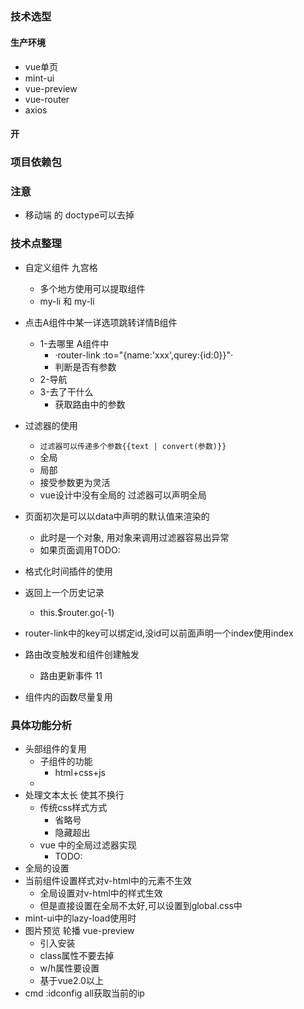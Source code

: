 ##  

### 技术选型



#### 生产环境
* vue单页
* mint-ui
* vue-preview
* vue-router
* axios

#### 开
### 项目依赖包

### 注意

  * 移动端 的 doctype可以去掉


### 技术点整理
* 自定义组件 九宫格
  * 多个地方使用可以提取组件
  * my-li 和 my-li
* 点击A组件中某一详选项跳转详情B组件
  * 1-去哪里  A组件中
    * ·router-link :to="{name:'xxx',qurey:{id:0}}"·
    * 判断是否有参数
  * 2-导航
  * 3-去了干什么
    * 获取路由中的参数

* 过滤器的使用
  * `过滤器可以传递多个参数{{text | convert(参数)}}`
  * 全局
  * 局部
  * 接受参数更为灵活
  * vue设计中没有全局的 过滤器可以声明全局
* 页面初次是可以以data中声明的默认值来渲染的
  * 此时是一个对象, 用对象来调用过滤器容易出异常
  * 如果页面调用TODO:
* 格式化时间插件的使用
* 返回上一个历史记录
  * this.$router.go(-1)
* router-link中的key可以绑定id,没id可以前面声明一个index使用index
* 路由改变触发和组件创建触发
  * 路由更新事件 11
* 组件内的函数尽量复用

### 具体功能分析

* 头部组件的复用
  * 子组件的功能
    * html+css+js
  * 
* 处理文本太长 使其不换行
  * 传统css样式方式
    * 省略号
    * 隐藏超出
  * vue 中的全局过滤器实现
    * TODO:
* 全局的设置 
* 当前组件设置样式对v-html中的元素不生效
  * 全局设置对v-html中的样式生效
  * 但是直接设置在全局不太好,可以设置到global.css中
* mint-ui中的lazy-load使用时
* 图片预览 轮播 vue-preview
  * 引入安装 
  * class属性不要去掉
  * w/h属性要设置
  * 基于vue2.0以上
* cmd :idconfig all获取当前的ip
